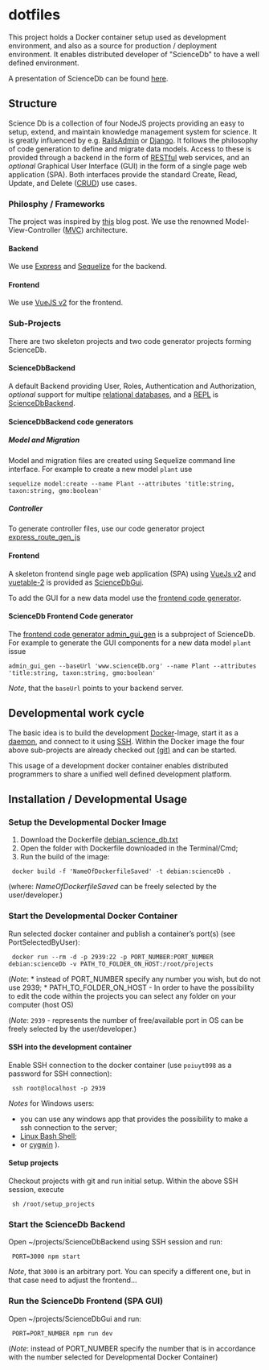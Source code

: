 # dotfiles

This project holds a Docker container setup used as development environment, and also as a source for production / deployment environment. It enables distributed developer of "ScienceDb" to have a well defined environment.

A presentation of ScienceDb can be found [here](https://github.com/ScienceDb/dotfiles/blob/master/ScienceDb.pdf).

## Structure

Science Db is a collection of four NodeJS projects providing an easy to setup, extend, and maintain knowledge management system for science. It is greatly influenced by e.g. [RailsAdmin](https://github.com/sferik/rails_admin) or [Django](https://www.djangoproject.com/). It follows the philosophy of code generation to define and migrate data models. Access to these is provided through a backend in the form of [RESTful](https://en.wikipedia.org/wiki/Representational_state_transfer) web services, and an _optional_ Graphical User Interface (GUI) in the form of a single page web application (SPA). Both interfaces provide the standard Create, Read, Update, and Delete ([CRUD](https://en.wikipedia.org/wiki/Create,_read,_update_and_delete)) use cases.

### Philosphy / Frameworks

The project was inspired by [this](http://mherman.org/blog/2015/10/22/node-postgres-sequelize/#.WZ_Iq9hCRaR) blog post. We use the renowned Model-View-Controller ([MVC](https://en.wikipedia.org/wiki/Model%E2%80%93view%E2%80%93controller)) architecture.

#### Backend

We use [Express](https://expressjs.com/) and [Sequelize](http://docs.sequelizejs.com/) for the backend.

#### Frontend

We use [VueJS v2](https://vuejs.org/) for the frontend.

### Sub-Projects

There are two skeleton projects and two code generator projects forming ScienceDb.

#### ScienceDbBackend

A default Backend providing User, Roles, Authentication and Authorization, _optional_ support for multipe [relational databases](https://en.wikipedia.org/wiki/Relational_database), and a [REPL](https://en.wikipedia.org/wiki/Read%E2%80%93eval%E2%80%93print_loop) is [ScienceDbBackend](https://github.com/ScienceDb/ScienceDbBackend).

#### ScienceDbBackend code generators

##### Model and Migration 

Model and migration files are created using Sequelize command line interface. For example to create a new model `plant` use 

````
sequelize model:create --name Plant --attributes 'title:string, taxon:string, gmo:boolean'

````

##### Controller

To generate controller files, use our code generator project [express_route_gen_js](https://github.com/ScienceDb/express_route_gen_js)

#### Frontend

A skeleton frontend single page web application (SPA) using [VueJs v2](https://vuejs.org/) and [vuetable-2](https://github.com/ratiw/vuetable-2) is provided as [ScienceDbGui](https://github.com/ScienceDb/ScienceDbGui). 

To add the GUI for a new data model use the [frontend code generator](https://github.com/ScienceDb/admin_gui_gen).

#### ScienceDb Frontend Code generator

The [frontend code generator admin_gui_gen](https://github.com/ScienceDb/admin_gui_gen) is a subproject of ScienceDb. For example to generate the GUI components for a new data model `plant` issue
````
admin_gui_gen --baseUrl 'www.scienceDb.org' --name Plant --attributes 'title:string, taxon:string, gmo:boolean'
````
_Note_, that the `baseUrl` points to your backend server.

## Developmental work cycle

The basic idea is to build the development [Docker](https://www.docker.com/)-Image, start it as a [daemon](https://en.wikipedia.org/wiki/Daemon_(computing)), and connect to it using [SSH](https://en.wikipedia.org/wiki/Secure_Shell). Within the Docker image the four above sub-projects are already checked out [(git)](https://git-scm.com/) and can be started.

This usage of a development docker container enables distributed programmers to share a unified well defined development platform.

## Installation / Developmental Usage

### Setup the Developmental Docker Image

 1. Download the Dockerfile [debian_science_db.txt](https://github.com/ScienceDb/dotfiles/blob/master/debian_science_db.txt)
 2. Open the folder with Dockerfile downloaded in the Terminal/Cmd;
 3. Run the build of the image:
 ````
  docker build -f 'NameOfDockerfileSaved' -t debian:scienceDb .
 ````
 (where: _NameOfDockerfileSaved_ can be freely selected by the user/developer.)

### Start the Developmental Docker Container
 Run selected docker container and publish a container’s port(s) (see PortSelectedByUser):
````
 docker run --rm -d -p 2939:22 -p PORT_NUMBER:PORT_NUMBER debian:scienceDb -v PATH_TO_FOLDER_ON_HOST:/root/projects
````
(_Note_: 
        * instead of PORT_NUMBER specify any number you wish, but do not use 2939;
        * PATH_TO_FOLDER_ON_HOST - In order to have the possibility to edit the code within the projects you can select any folder on your computer (host OS)

(_Note_: `2939` - represents the number of free/available port in OS
can be freely selected by the user/developer.)

#### SSH into the development container
 Enable SSH connection to the docker container (use `poiuyt098` as a password for SSH connection):
````
 ssh root@localhost -p 2939
````

 _Notes_ for Windows users: 
   * you can use any windows app that provides the possibility to make a ssh connection to the server;
   * [Linux Bash Shell](https://www.howtogeek.com/249966/how-to-install-and-use-the-linux-bash-shell-on-windows-10/);
   * or [cygwin](https://www.cygwin.com/) ).

#### Setup projects
 Checkout projects with git and run initial setup. Within the above SSH session, execute

````
 sh /root/setup_projects
````

### Start the ScienceDb Backend
 Open ~/projects/ScienceDbBackend using SSH session and run:
````
 PORT=3000 npm start
````
_Note_, that `3000` is an arbitrary port. You can specify a different one, but in that case need to adjust the frontend...


### Run the ScienceDb Frontend (SPA GUI) 
 Open ~/projects/ScienceDbGui and run:
````
 PORT=PORT_NUMBER npm run dev
````
 (_Note_: instead of PORT_NUMBER specify the number that is in accordance with the number selected for Developmental Docker Container)
